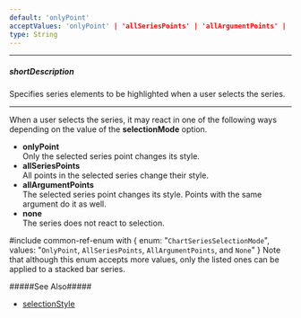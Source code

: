 ```yaml
---
default: 'onlyPoint'
acceptValues: 'onlyPoint' | 'allSeriesPoints' | 'allArgumentPoints' | 'none'
type: String
---
```

---
##### shortDescription
Specifies series elements to be highlighted when a user selects the series.

---
When a user selects the series, it may react in one of the following ways depending on the value of the **selectionMode** option.

* **onlyPoint**   
Only the selected series point changes its style.
* **allSeriesPoints**   
All points in the selected series change their style.
* **allArgumentPoints**   
The selected series point changes its style. Points with the same argument do it as well.
* **none**   
The series does not react to selection.

#include common-ref-enum with {
    enum: "`ChartSeriesSelectionMode`",
    values: "`OnlyPoint`, `AllSeriesPoints`, `AllArgumentPoints`, and `None`"
} Note that although this enum accepts more values, only the listed ones can be applied to a stacked bar series.

#####See Also#####
- [selectionStyle](/api-reference/20%20Data%20Visualization%20Widgets/dxPolarChart/5%20Series%20Types/CommonPolarChartSeries/selectionStyle '/Documentation/ApiReference/Data_Visualization_Widgets/dxPolarChart/Series_Types/StackedBarSeries/selectionStyle/')